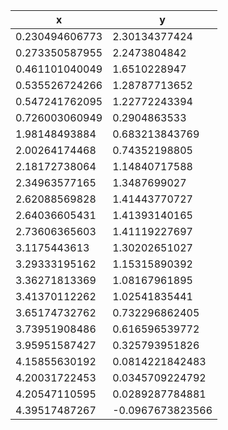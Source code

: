 |x|y|
|---|---|
|0.230494606773|2.30134377424|
|0.273350587955|2.2473804842|
|0.461101040049|1.6510228947|
|0.535526724266|1.28787713652|
|0.547241762095|1.22772243394|
|0.726003060949|0.2904863533|
|1.98148493884|0.683213843769|
|2.00264174468|0.74352198805|
|2.18172738064|1.14840717588|
|2.34963577165|1.3487699027|
|2.62088569828|1.41443770727|
|2.64036605431|1.41393140165|
|2.73606365603|1.41119227697|
|3.1175443613|1.30202651027|
|3.29333195162|1.15315890392|
|3.36271813369|1.08167961895|
|3.41370112262|1.02541835441|
|3.65174732762|0.732296862405|
|3.73951908486|0.616596539772|
|3.95951587427|0.325793951826|
|4.15855630192|0.0814221842483|
|4.20031722453|0.0345709224792|
|4.20547110595|0.0289287784881|
|4.39517487267|-0.0967673823566|
